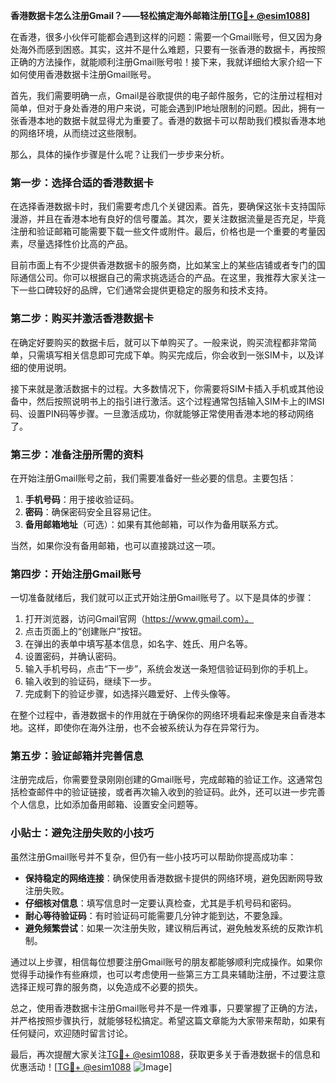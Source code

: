 **香港数据卡怎么注册Gmail？——轻松搞定海外邮箱注册[[TG💪+ @esim1088](https://t.me/s/esim1088)]**

在香港，很多小伙伴可能都会遇到这样的问题：需要一个Gmail账号，但又因为身处海外而感到困惑。其实，这并不是什么难题，只要有一张香港的数据卡，再按照正确的方法操作，就能顺利注册Gmail账号啦！接下来，我就详细给大家介绍一下如何使用香港数据卡注册Gmail账号。

首先，我们需要明确一点，Gmail是谷歌提供的电子邮件服务，它的注册过程相对简单，但对于身处香港的用户来说，可能会遇到IP地址限制的问题。因此，拥有一张香港本地的数据卡就显得尤为重要了。香港的数据卡可以帮助我们模拟香港本地的网络环境，从而绕过这些限制。

那么，具体的操作步骤是什么呢？让我们一步步来分析。

### 第一步：选择合适的香港数据卡

在选择香港数据卡时，我们需要考虑几个关键因素。首先，要确保这张卡支持国际漫游，并且在香港本地有良好的信号覆盖。其次，要关注数据流量是否充足，毕竟注册和验证邮箱可能需要下载一些文件或附件。最后，价格也是一个重要的考量因素，尽量选择性价比高的产品。

目前市面上有不少提供香港数据卡的服务商，比如某宝上的某些店铺或者专门的国际通信公司。你可以根据自己的需求挑选适合的产品。在这里，我推荐大家关注一下一些口碑较好的品牌，它们通常会提供更稳定的服务和技术支持。

### 第二步：购买并激活香港数据卡

在确定好要购买的数据卡后，就可以下单购买了。一般来说，购买流程都非常简单，只需填写相关信息即可完成下单。购买完成后，你会收到一张SIM卡，以及详细的使用说明。

接下来就是激活数据卡的过程。大多数情况下，你需要将SIM卡插入手机或其他设备中，然后按照说明书上的指引进行激活。这个过程通常包括输入SIM卡上的IMSI码、设置PIN码等步骤。一旦激活成功，你就能够正常使用香港本地的移动网络了。

### 第三步：准备注册所需的资料

在开始注册Gmail账号之前，我们需要准备好一些必要的信息。主要包括：

1. **手机号码**：用于接收验证码。
2. **密码**：确保密码安全且容易记住。
3. **备用邮箱地址**（可选）：如果有其他邮箱，可以作为备用联系方式。

当然，如果你没有备用邮箱，也可以直接跳过这一项。

### 第四步：开始注册Gmail账号

一切准备就绪后，我们就可以正式开始注册Gmail账号了。以下是具体的步骤：

1. 打开浏览器，访问Gmail官网（https://www.gmail.com）。
2. 点击页面上的“创建账户”按钮。
3. 在弹出的表单中填写基本信息，如名字、姓氏、用户名等。
4. 设置密码，并确认密码。
5. 输入手机号码，点击“下一步”，系统会发送一条短信验证码到你的手机上。
6. 输入收到的验证码，继续下一步。
7. 完成剩下的验证步骤，如选择兴趣爱好、上传头像等。

在整个过程中，香港数据卡的作用就在于确保你的网络环境看起来像是来自香港本地。这样，即使你在海外注册，也不会被系统认为存在异常行为。

### 第五步：验证邮箱并完善信息

注册完成后，你需要登录刚刚创建的Gmail账号，完成邮箱的验证工作。这通常包括检查邮件中的验证链接，或者再次输入收到的验证码。此外，还可以进一步完善个人信息，比如添加备用邮箱、设置安全问题等。

### 小贴士：避免注册失败的小技巧

虽然注册Gmail账号并不复杂，但仍有一些小技巧可以帮助你提高成功率：

- **保持稳定的网络连接**：确保使用香港数据卡提供的网络环境，避免因断网导致注册失败。
- **仔细核对信息**：填写信息时一定要认真检查，尤其是手机号码和密码。
- **耐心等待验证码**：有时验证码可能需要几分钟才能到达，不要急躁。
- **避免频繁尝试**：如果一次注册失败，建议稍后再试，避免触发系统的反欺诈机制。

通过以上步骤，相信每位想要注册Gmail账号的朋友都能够顺利完成操作。如果你觉得手动操作有些麻烦，也可以考虑使用一些第三方工具来辅助注册，不过要注意选择正规可靠的服务商，以免造成不必要的损失。

总之，使用香港数据卡注册Gmail账号并不是一件难事，只要掌握了正确的方法，并严格按照步骤执行，就能够轻松搞定。希望这篇文章能为大家带来帮助，如果有任何疑问，欢迎随时留言讨论。

最后，再次提醒大家关注[TG💪+ @esim1088](https://t.me/s/esim1088)，获取更多关于香港数据卡的信息和优惠活动！[[TG💪+ @esim1088](https://t.me/s/esim1088) ![Image](https://i.postimg.cc/4NQfJmqS/Snipaste-2025-05-13-00-14-12.png)]